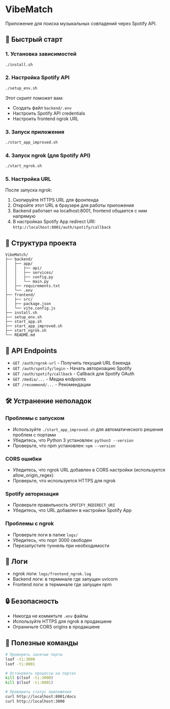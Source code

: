 # VibeMatch

Приложение для поиска музыкальных совпадений через Spotify API.

## 🚀 Быстрый старт

### 1. Установка зависимостей

```bash
./install.sh
```

### 2. Настройка Spotify API

```bash
./setup_env.sh
```

Этот скрипт поможет вам:
- Создать файл `backend/.env`
- Настроить Spotify API credentials
- Настроить frontend ngrok URL

### 3. Запуск приложения

```bash
./start_app_improved.sh
```

### 4. Запуск ngrok (для Spotify API)

```bash
./start_ngrok.sh
```

### 5. Настройка URL

После запуска ngrok:

1. Скопируйте HTTPS URL для фронтенда
2. Откройте этот URL в браузере для работы приложения
3. Backend работает на localhost:8001, frontend общается с ним напрямую
4. В настройках Spotify App redirect URI: `http://localhost:8001/auth/spotify/callback`

## 📁 Структура проекта

```
VibeMatch/
├── backend/
│   ├── app/
│   │   ├── api/
│   │   ├── services/
│   │   ├── config.py
│   │   └── main.py
│   ├── requirements.txt
│   └── .env
├── frontend/
│   ├── src/
│   ├── package.json
│   └── vite.config.js
├── install.sh
├── setup_env.sh
├── start_app.sh
├── start_app_improved.sh
├── start_ngrok.sh
└── README.md
```

## 🔧 API Endpoints

- `GET /auth/ngrok-url` - Получить текущий URL бэкенда
- `GET /auth/spotify/login` - Начать авторизацию Spotify
- `GET /auth/spotify/callback` - Callback для Spotify OAuth
- `GET /media/...` - Медиа endpoints
- `GET /recommend/...` - Рекомендации

## 🛠️ Устранение неполадок

### Проблемы с запуском
- Используйте `./start_app_improved.sh` для автоматического решения проблем с портами
- Убедитесь, что Python 3 установлен: `python3 --version`
- Проверьте, что npm установлен: `npm --version`

### CORS ошибки
- Убедитесь, что ngrok URL добавлен в CORS настройки (используется allow_origin_regex)
- Проверьте, что используется HTTPS для ngrok

### Spotify авторизация
- Проверьте правильность `SPOTIFY_REDIRECT_URI`
- Убедитесь, что URL добавлен в настройки Spotify App

### Проблемы с ngrok
- Проверьте логи в папке `logs/`
- Убедитесь, что порт 3000 свободен
- Перезапустите туннель при необходимости

## 📝 Логи

- ngrok логи: `logs/frontend_ngrok.log`
- Backend логи: в терминале где запущен uvicorn
- Frontend логи: в терминале где запущен npm

## 🔒 Безопасность

- Никогда не коммитьте `.env` файлы
- Используйте HTTPS для ngrok в продакшене
- Ограничьте CORS origins в продакшене

## 🎯 Полезные команды

```bash
# Проверить занятые порты
lsof -ti:3000
lsof -ti:8001

# Остановить процессы на портах
kill $(lsof -ti:3000)
kill $(lsof -ti:8001)

# Проверить статус приложения
curl http://localhost:8001/docs
curl http://localhost:3000
``` 
